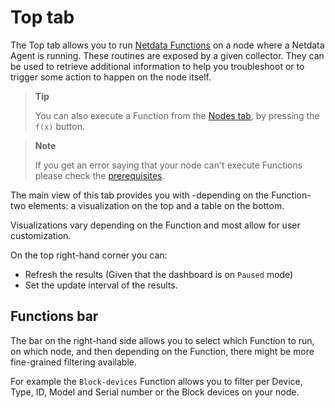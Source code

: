 # Top tab

The Top tab allows you to run [Netdata Functions](https://github.com/netdata/netdata/blob/master/docs/cloud/netdata-functions.md) on a node where a Netdata Agent is running. These routines are exposed by a given collector.
They can be used to retrieve additional information to help you troubleshoot or to trigger some action to happen on the node itself.

> **Tip**
>
> You can also execute a Function from the [Nodes tab](https://github.com/netdata/netdata/blob/master/docs/dashboard/nodes-tab.md), by pressing the `f(x)` button.

> **Note**
>
> If you get an error saying that your node can't execute Functions please check the [prerequisites](https://github.com/netdata/netdata/blob/master/docs/cloud/netdata-functions.md#prerequisites).

The main view of this tab provides you with -depending on the Function- two elements: a visualization on the top and a table on the bottom.

Visualizations vary depending on the Function and most allow for user customization.

On the top right-hand corner you can:

- Refresh the results (Given that the dashboard is on `Paused` mode)
- Set the update interval of the results.

## Functions bar

The bar on the right-hand side allows you to select which Function to run, on which node, and then depending on the Function, there might be more fine-grained filtering available.

For example the `Block-devices` Function allows you to filter per Device, Type, ID, Model and Serial number or the Block devices on your node.
